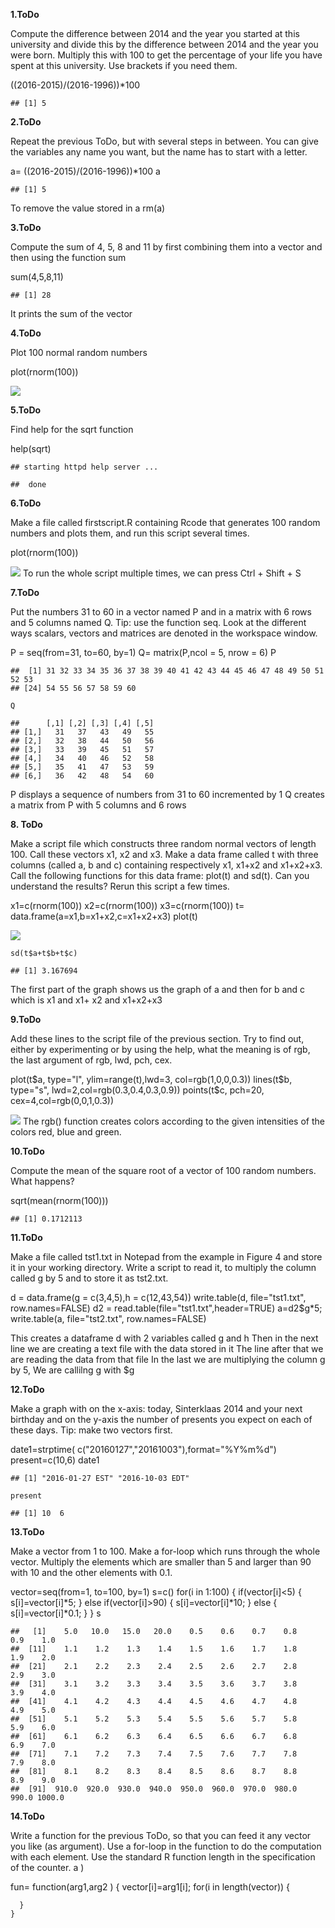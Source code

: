 <b>1.ToDo</b>
<p>
Compute the difference between 2014 and the year you started at this
university and divide this by the difference between 2014 and the year
you were born. Multiply this with 100 to get the percentage of your life
you have spent at this university. Use brackets if you need them.
</p>
    ((2016-2015)/(2016-1996))*100

    ## [1] 5

<b>2.ToDo</b>
<p>
Repeat the previous ToDo, but with several steps in between. You can
give the variables any name you want, but the name has to start with a
letter.
</p>
    a= ((2016-2015)/(2016-1996))*100
    a

    ## [1] 5

To remove the value stored in a rm(a)

<b>3.ToDo</b>
<p>
Compute the sum of 4, 5, 8 and 11 by first combining them into a vector
and then using the function sum
</p>
    sum(4,5,8,11)

    ## [1] 28

It prints the sum of the vector

<b>4.ToDo </b>
<p>
Plot 100 normal random numbers
</p>
    plot(rnorm(100))

![](yas_files/figure-markdown_strict/unnamed-chunk-4-1.png)<!-- -->

<b>5.ToDo</b>
<p>
Find help for the sqrt function
</p>
    help(sqrt)

    ## starting httpd help server ...

    ##  done

<b>6.ToDo</b>
<p>
Make a file called firstscript.R containing Rcode that generates 100
random numbers and plots them, and run this script several times.
</p>
    plot(rnorm(100))

![](yas_files/figure-markdown_strict/unnamed-chunk-6-1.png)<!-- --> To
run the whole script multiple times, we can press Ctrl + Shift + S

<b>7.ToDo</b>
<p>
Put the numbers 31 to 60 in a vector named P and in a matrix with 6 rows
and 5 columns named Q. Tip: use the function seq. Look at the different
ways scalars, vectors and matrices are denoted in the workspace window.
</p>
    P = seq(from=31, to=60, by=1)
    Q= matrix(P,ncol = 5, nrow = 6)
    P

    ##  [1] 31 32 33 34 35 36 37 38 39 40 41 42 43 44 45 46 47 48 49 50 51 52 53
    ## [24] 54 55 56 57 58 59 60

    Q

    ##      [,1] [,2] [,3] [,4] [,5]
    ## [1,]   31   37   43   49   55
    ## [2,]   32   38   44   50   56
    ## [3,]   33   39   45   51   57
    ## [4,]   34   40   46   52   58
    ## [5,]   35   41   47   53   59
    ## [6,]   36   42   48   54   60

P displays a sequence of numbers from 31 to 60 incremented by 1 Q
creates a matrix from P with 5 columns and 6 rows

<b>8. ToDo</b>
<p>
Make a script file which constructs three random normal vectors of
length 100. Call these vectors x1, x2 and x3. Make a data frame called t
with three columns (called a, b and c) containing respectively x1, x1+x2
and x1+x2+x3. Call the following functions for this data frame: plot(t)
and sd(t). Can you understand the results? Rerun this script a few
times.
</p>
    x1=c(rnorm(100))
    x2=c(rnorm(100))
    x3=c(rnorm(100))
    t= data.frame(a=x1,b=x1+x2,c=x1+x2+x3)
    plot(t)

![](yas_files/figure-markdown_strict/unnamed-chunk-8-1.png)<!-- -->

    sd(t$a+t$b+t$c)

    ## [1] 3.167694

The first part of the graph shows us the graph of a and then for b and c
which is x1 and x1+ x2 and x1+x2+x3

<b>9.ToDo</b>
<p>
Add these lines to the script file of the previous section. Try to find
out, either by experimenting or by using the help, what the meaning is
of rgb, the last argument of rgb, lwd, pch, cex.  
</p>
    plot(t$a, type="l", ylim=range(t),lwd=3, col=rgb(1,0,0,0.3))
    lines(t$b, type="s", lwd=2,col=rgb(0.3,0.4,0.3,0.9))
    points(t$c, pch=20, cex=4,col=rgb(0,0,1,0.3))

![](yas_files/figure-markdown_strict/unnamed-chunk-9-1.png)<!-- --> The
rgb() function creates colors according to the given intensities of the
colors red, blue and green.

<b>10.ToDo</b>
<p>
Compute the mean of the square root of a vector of 100 random numbers.
What happens?

</p>
    sqrt(mean(rnorm(100)))

    ## [1] 0.1712113

<b>11.ToDo</b>
<p>
Make a file called tst1.txt in Notepad from the example in Figure 4 and
store it in your working directory. Write a script to read it, to
multiply the column called g by 5 and to store it as tst2.txt.
</p>
    d = data.frame(g = c(3,4,5),h = c(12,43,54))
    write.table(d, file="tst1.txt", row.names=FALSE)
    d2 = read.table(file="tst1.txt",header=TRUE)
    a=d2$g*5;
    write.table(a, file="tst2.txt", row.names=FALSE)

This creates a dataframe d with 2 variables called g and h Then in the
next line we are creating a text file with the data stored in it The
line after that we are reading the data from that file In the last we
are multiplying the column g by 5, We are callilng g with $g

<b>12.ToDo</b>
<p>
Make a graph with on the x-axis: today, Sinterklaas 2014 and your next
birthday and on the y-axis the number of presents you expect on each of
these days. Tip: make two vectors first.

</p>
    date1=strptime( c("20160127","20161003"),format="%Y%m%d")
    present=c(10,6)
    date1

    ## [1] "2016-01-27 EST" "2016-10-03 EDT"

    present

    ## [1] 10  6

<b>13.ToDo</b>

<p>
Make a vector from 1 to 100. Make a for-loop which runs through the
whole vector. Multiply the elements which are smaller than 5 and larger
than 90 with 10 and the other elements with 0.1.
</p>
    vector=seq(from=1, to=100, by=1)
    s=c()
    for(i in 1:100)
    {
      if(vector[i]<5)
      {
        s[i]=vector[i]*5;
      }
      else if(vector[i]>90)
      {
        s[i]=vector[i]*10;
      }
      else
      {
        s[i]=vector[i]*0.1;
      }
    }
    s

    ##   [1]    5.0   10.0   15.0   20.0    0.5    0.6    0.7    0.8    0.9    1.0
    ##  [11]    1.1    1.2    1.3    1.4    1.5    1.6    1.7    1.8    1.9    2.0
    ##  [21]    2.1    2.2    2.3    2.4    2.5    2.6    2.7    2.8    2.9    3.0
    ##  [31]    3.1    3.2    3.3    3.4    3.5    3.6    3.7    3.8    3.9    4.0
    ##  [41]    4.1    4.2    4.3    4.4    4.5    4.6    4.7    4.8    4.9    5.0
    ##  [51]    5.1    5.2    5.3    5.4    5.5    5.6    5.7    5.8    5.9    6.0
    ##  [61]    6.1    6.2    6.3    6.4    6.5    6.6    6.7    6.8    6.9    7.0
    ##  [71]    7.1    7.2    7.3    7.4    7.5    7.6    7.7    7.8    7.9    8.0
    ##  [81]    8.1    8.2    8.3    8.4    8.5    8.6    8.7    8.8    8.9    9.0
    ##  [91]  910.0  920.0  930.0  940.0  950.0  960.0  970.0  980.0  990.0 1000.0

<b>14.ToDo</b>

<p>
Write a function for the previous ToDo, so that you can feed it any
vector you like (as argument). Use a for-loop in the function to do the
computation with each element. Use the standard R function length in the
specification of the counter. a )
</p>
    fun= function(arg1,arg2 )
    {
      vector[i]=arg1[i];
      for(i in length(vector))
      {
        
      }
    }
